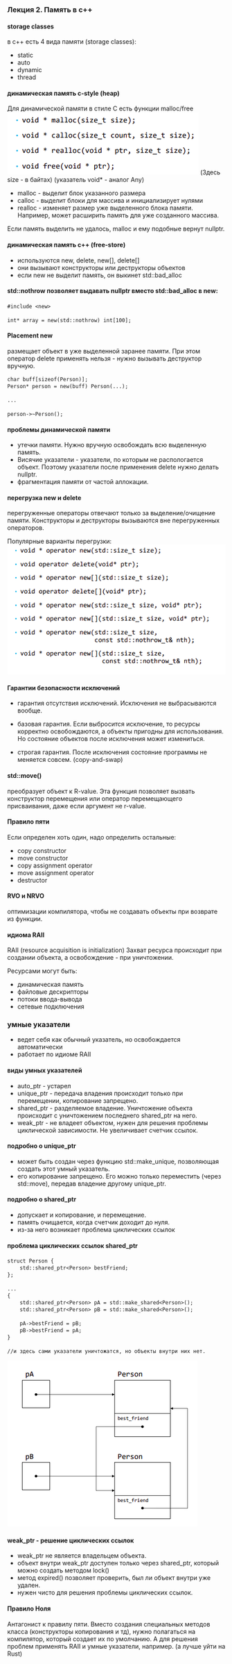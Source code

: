 ### Лекция 2. Память в с++
#### storage classes
в с++ есть 4 вида памяти (storage classes):
- static
- auto
- dynamic
- thread

#### динамическая память с-style (heap)
Для динамической памяти в стиле С есть функции malloc/free
![alt text](images/img1.png)
(Здесь size - в байтах)
(указатель void* - аналог Any)
- malloc - выделит блок указанного размера
- calloc - выделит блоки для массива и инициализирует нулями
- realloc - изменяет размер уже выделенного блока памяти. Например, может расширить память для уже созданного массива.

Если память выделить не удалось, malloc и ему подобные вернут nullptr.

#### динамическая память с++ (free-store)
- используются new, delete, new[], delete[]
- они вызывают конструкторы или деструкторы объектов
- если new не выделит память, он выкинет std::bad_alloc

#### std::nothrow позволяет выдавать nullptr вместо std::bad_alloc в new:
```
#include <new>

int* array = new(std::nothrow) int[100];
```
#### Placement new
размещает объект в уже выделенной заранее памяти.
При этом оператор delete применять нельзя - нужно вызывать деструктор вручную.
```
char buff[sizeof(Person)];
Person* person = new(buff) Person(...);

...

person->~Person();
```
#### проблемы динамической памяти
- утечки памяти. Нужно вручную освобождать всю выделенную память.
- Висячие указатели - указатели, по которым не распологается объект. Поэтому указатели после применения delete нужно делать nullptr.
- фрагментация памяти от частой аллокации.

#### перегрузка new и delete
перегруженные операторы отвечают только за выделение/очищение памяти. Конструкторы и деструкторы вызываются вне перегруженных операторов.

Популярные варианты перегрузки:
![alt text](images/img2.png)

#### Гарантии безопасности исключений
- гарантия отсутствия исключений. Исключения не выбрасываются вообще.

- базовая гарантия. Если выбросится исключение, то ресурсы корректно освобождаются, а объекты пригодны для использования. Но состояние объектов после исключения может измениться.

- строгая гарантия. После исключения состояние программы не меняется совсем. (copy-and-swap)

#### std::move()
преобразует объект к R-value. Эта функция позволяет вызвать конструктор перемещения или оператор перемещающего присваивания, даже если аргумент не r-value.

#### Правило пяти
Если определен хоть один, надо определить остальные:
- copy constructor
- move constructor
- copy assignment operator
- move assignment operator
- destructor
 
 #### RVO и NRVO 
оптимизации компилятора, чтобы не создавать объекты при возврате из функции.

#### идиома RAII
RAII (resource acquisition is initialization)
Захват ресурса происходит при создании объекта, а освобождение - при уничтожении.

Ресурсами могут быть:
- динамическая память
- файловые дескрипторы
- потоки ввода-вывода
- сетевые подключения 

### умные указатели
- ведет себя как обычный указатель, но освобождается автоматически
- работает по идиоме RAII
#### виды умных указателей
- auto_ptr - устарел
- unique_ptr - передача владения происходит только при перемещении, копирование запрещено.
- shared_ptr - разделяемое владение. Уничтожение объекта происходит с уничтожением последнего shared_ptr на него.
- weak_ptr - не владеет объектом, нужен для решения проблемы циклической зависимости. Не увеличивает счетчик ссылок.
#### подробно о unique_ptr
- может быть создан через функцию std::make_unique, позволяющая создать этот умный указатель.
- его копирование запрещено. Его можно только переместить (через std::move), передав владение другому unique_ptr.

#### подробно о shared_ptr
- допускает и копирование, и перемещение.
- память очищается, когда счетчик доходит до нуля.
- из-за него возникает проблема циклических ссылок
#### проблема циклических ссылок shared_ptr
```
struct Person {
    std::shared_ptr<Person> bestFriend;
};

...
{
    std::shared_ptr<Person> pA = std::make_shared<Person>();
    std::shared_ptr<Person> pB = std::make_shared<Person>();

    pA->bestFriend = pB;
    pB->bestFriend = pA;
}

//и здесь сами указатели уничтожатся, но объекты внутри них нет.
```
![alt text](images/img3.png)

#### weak_ptr - решение циклических ссылок
- weak_ptr не является владельцем объекта.
- объект внутри weak_ptr доступен только через shared_ptr, который можно создать методом lock()
- метод expired() позволяет проверить, был ли объект внутри уже удален.
- нужен чисто для решения проблемы циклических ссылок.
#### Правило Ноля
Антагонист к правилу пяти. 
Вместо создания специальных методов класса (конструкторы копирования и тд), нужно полагаться на компилятор, который создает их по умолчанию. А для решения проблем применять RAII и умные указатели, например. (а лучше уйти на Rust)